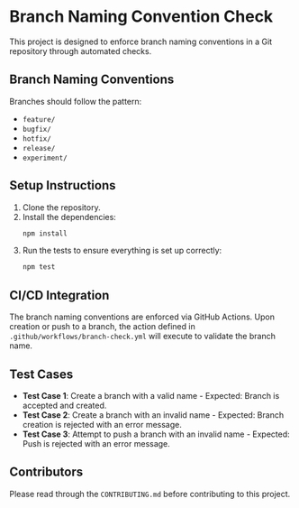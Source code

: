 # Branch Naming Convention Check

This project is designed to enforce branch naming conventions in a Git repository through automated checks.

## Branch Naming Conventions

Branches should follow the pattern:
- `feature/`
- `bugfix/`
- `hotfix/`
- `release/`
- `experiment/`

## Setup Instructions

1. Clone the repository.
2. Install the dependencies:
   ```bash
   npm install
   ```
3. Run the tests to ensure everything is set up correctly:
   ```bash
   npm test
   ```

## CI/CD Integration

The branch naming conventions are enforced via GitHub Actions. Upon creation or push to a branch, the action defined in `.github/workflows/branch-check.yml` will execute to validate the branch name.

## Test Cases

- **Test Case 1**: Create a branch with a valid name - Expected: Branch is accepted and created.
- **Test Case 2**: Create a branch with an invalid name - Expected: Branch creation is rejected with an error message.
- **Test Case 3**: Attempt to push a branch with an invalid name - Expected: Push is rejected with an error message.

## Contributors

Please read through the `CONTRIBUTING.md` before contributing to this project.
